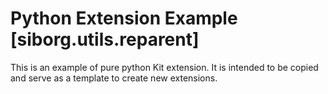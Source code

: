 # Python Extension Example [siborg.utils.reparent]

This is an example of pure python Kit extension. It is intended to be copied and serve as a template to create new extensions.

